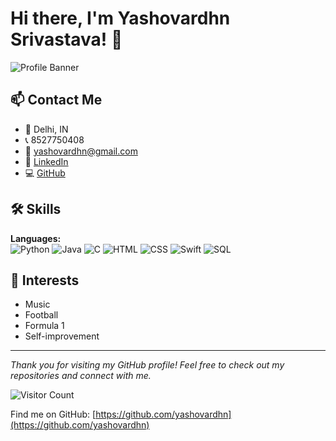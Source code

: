 # Hi there, I'm Yashovardhn Srivastava! 👋

![Profile Banner](https://your-banner-url.com/banner.png)

## 📫 Contact Me

- 📍 Delhi, IN
- 📞 8527750408
- 📧 yashovardhn@gmail.com
- 💼 [LinkedIn](https://linkedin.com/in/yashovardhn)
- 💻 [GitHub](https://github.com/yashovardhn)

## 🛠 Skills

**Languages:**  
![Python](https://img.shields.io/badge/Python-4CA4B6?style=flat&logo=python&logoColor=white) 
![Java](https://img.shields.io/badge/Java-4CA4B6?style=flat&logo=java&logoColor=white) 
![C](https://img.shields.io/badge/C-4CA4B6?style=flat&logo=c&logoColor=white) 
![HTML](https://img.shields.io/badge/HTML5-4CA4B6?style=flat&logo=html5&logoColor=white) 
![CSS](https://img.shields.io/badge/CSS3-4CA4B6?style=flat&logo=css3&logoColor=white) 
![Swift](https://img.shields.io/badge/Swift-4CA4B6?style=flat&logo=swift&logoColor=white) 
![SQL](https://img.shields.io/badge/SQL-4CA4B6?style=flat&logo=postgresql&logoColor=white)


## 🎸 Interests

- Music
- Football
- Formula 1
- Self-improvement

---

*Thank you for visiting my GitHub profile! Feel free to check out my repositories and connect with me.* 

![Visitor Count](https://visitor-badge.laobi.icu/badge?page_id=yashovardhn)

Find me on GitHub: [https://github.com/yashovardhn](https://github.com/yashovardhn)

